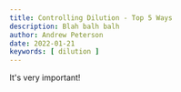 ```yaml
---
title: Controlling Dilution - Top 5 Ways
description: Blah balh balh
author: Andrew Peterson
date: 2022-01-21
keywords: [ dilution ]
---
```


It's very important!

